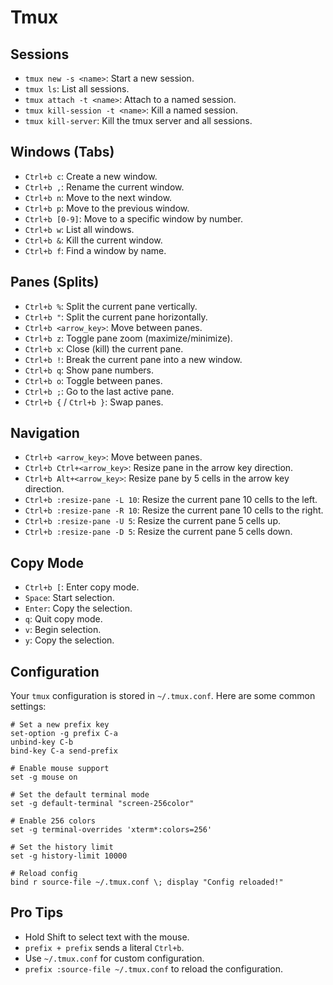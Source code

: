 # Tmux

## Sessions

- `tmux new -s <name>`: Start a new session.
- `tmux ls`: List all sessions.
- `tmux attach -t <name>`: Attach to a named session.
- `tmux kill-session -t <name>`: Kill a named session.
- `tmux kill-server`: Kill the tmux server and all sessions.

## Windows (Tabs)

- `Ctrl+b c`: Create a new window.
- `Ctrl+b ,`: Rename the current window.
- `Ctrl+b n`: Move to the next window.
- `Ctrl+b p`: Move to the previous window.
- `Ctrl+b [0-9]`: Move to a specific window by number.
- `Ctrl+b w`: List all windows.
- `Ctrl+b &`: Kill the current window.
- `Ctrl+b f`: Find a window by name.

## Panes (Splits)

- `Ctrl+b %`: Split the current pane vertically.
- `Ctrl+b "`: Split the current pane horizontally.
- `Ctrl+b <arrow_key>`: Move between panes.
- `Ctrl+b z`: Toggle pane zoom (maximize/minimize).
- `Ctrl+b x`: Close (kill) the current pane.
- `Ctrl+b !`: Break the current pane into a new window.
- `Ctrl+b q`: Show pane numbers.
- `Ctrl+b o`: Toggle between panes.
- `Ctrl+b ;`: Go to the last active pane.
- `Ctrl+b {` / `Ctrl+b }`: Swap panes.

## Navigation

- `Ctrl+b <arrow_key>`: Move between panes.
- `Ctrl+b Ctrl+<arrow_key>`: Resize pane in the arrow key direction.
- `Ctrl+b Alt+<arrow_key>`: Resize pane by 5 cells in the arrow key direction.
- `Ctrl+b :resize-pane -L 10`: Resize the current pane 10 cells to the left.
- `Ctrl+b :resize-pane -R 10`: Resize the current pane 10 cells to the right.
- `Ctrl+b :resize-pane -U 5`: Resize the current pane 5 cells up.
- `Ctrl+b :resize-pane -D 5`: Resize the current pane 5 cells down.

## Copy Mode

- `Ctrl+b [`: Enter copy mode.
- `Space`: Start selection.
- `Enter`: Copy the selection.
- `q`: Quit copy mode.
- `v`: Begin selection.
- `y`: Copy the selection.

## Configuration

Your `tmux` configuration is stored in `~/.tmux.conf`. Here are some common settings:

```tmux
# Set a new prefix key
set-option -g prefix C-a
unbind-key C-b
bind-key C-a send-prefix

# Enable mouse support
set -g mouse on

# Set the default terminal mode
set -g default-terminal "screen-256color"

# Enable 256 colors
set -g terminal-overrides 'xterm*:colors=256'

# Set the history limit
set -g history-limit 10000

# Reload config
bind r source-file ~/.tmux.conf \; display "Config reloaded!"
```

## Pro Tips

- Hold Shift to select text with the mouse.
- `prefix + prefix` sends a literal `Ctrl+b`.
- Use `~/.tmux.conf` for custom configuration.
- `prefix :source-file ~/.tmux.conf` to reload the configuration.
